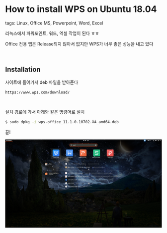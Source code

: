 # How to install WPS on Ubuntu 18.04

tags: Linux, Office MS, Powerpoint, Word, Excel

리눅스에서 파워포인트, 워드, 엑셀 작업이 된다 ㅎㅎ

Office 전용 앱은 Release되지 않아서 없지만 WPS가 너무 좋은 성능을 내고 있다

<br/>

## Installation

사이트에 들어가서 deb 파일을 받아준다

~~~
https://www.wps.com/download/
~~~

<br/>

설치 경로에 가서 아래와 같은 명령어로 설치

~~~bash
$ sudo dpkg -i wps-office_11.1.0.10702.XA_amd64.deb
~~~

끝!

![01](/assets/img/blog/ubuntu/2022-01-13/01.png)

<br/>